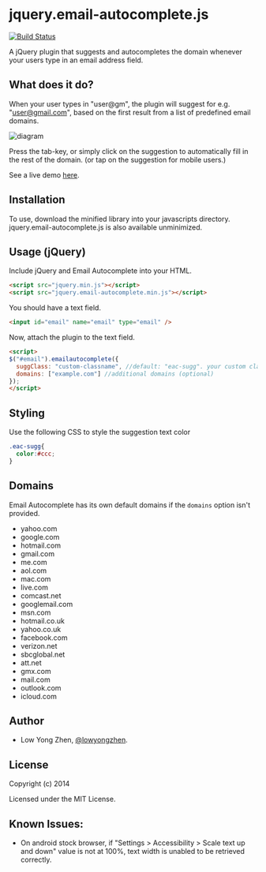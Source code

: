 jquery.email-autocomplete.js
=========

[![Build Status](https://travis-ci.org/yzlow/email-autocomplete.png?branch=master)](https://travis-ci.org/yzlow/email-autocomplete)

A jQuery plugin that suggests and autocompletes the domain whenever your users type in an email address field.

What does it do?
----------------

When your user types in "user@gm", the plugin will suggest for e.g. "user@gmail.com", based on the first result from a list of predefined email domains.

![diagram](https://raw.github.com/yzlow/email-autocomplete/master/doc_assets/example.png)

Press the tab-key, or simply click on the suggestion to automatically fill in the rest of the domain. (or tap on the suggestion for mobile users.)

See a live demo [here](http://yzlow.github.io/email-autocomplete/demo/).

Installation
------------

To use, download the minified library into your javascripts directory. jquery.email-autocomplete.js is also available unminimized.

Usage (jQuery)
-----------------

Include jQuery and Email Autocomplete into your HTML.

```html
<script src="jquery.min.js"></script>
<script src="jquery.email-autocomplete.min.js"></script>
```

You should have a text field.

```html
<input id="email" name="email" type="email" />
```

Now, attach the plugin to the text field.

```html
<script>
$("#email").emailautocomplete({
  suggClass: "custom-classname", //default: "eac-sugg". your custom classname (optional)
  domains: ["example.com"] //additional domains (optional)
});
</script>
```

Styling
-----------------

Use the following CSS to style the suggestion text color

```css
.eac-sugg{
  color:#ccc;
}
```

Domains
-------

Email Autocomplete has its own default domains if the `domains` option isn't provided.

* yahoo.com
* google.com
* hotmail.com
* gmail.com
* me.com
* aol.com
* mac.com
* live.com
* comcast.net
* googlemail.com
* msn.com
* hotmail.co.uk
* yahoo.co.uk
* facebook.com
* verizon.net
* sbcglobal.net
* att.net
* gmx.com
* mail.com
* outlook.com
* icloud.com

Author
-------

- Low Yong Zhen, [@lowyongzhen](https://twitter.com/lowyongzhen).

License
-------

Copyright (c) 2014

Licensed under the MIT License.


Known Issues:
----------------

- On android stock browser, if "Settings > Accessibility > Scale text up and down" value is not at 100%, text width is unabled to be retrieved correctly.